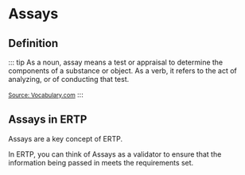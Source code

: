 # Assays

## Definition

::: tip
As a noun, assay means a test or appraisal to determine the components of a substance or object.
As a verb, it refers to the act of analyzing, or of conducting that test.

<small>[Source: Vocabulary.com](https://www.vocabulary.com/dictionary/assay)</small>
:::


## Assays in ERTP

Assays are a key concept of ERTP.

In ERTP, you can think of Assays as a validator to ensure that the information being passed in meets the requirements set.

